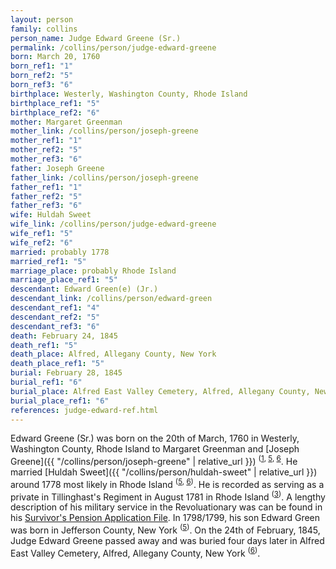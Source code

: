 ```yaml
---
layout: person
family: collins
person_name: Judge Edward Greene (Sr.)
permalink: /collins/person/judge-edward-greene
born: March 20, 1760
born_ref1: "1"
born_ref2: "5"
born_ref3: "6"
birthplace: Westerly, Washington County, Rhode Island
birthplace_ref1: "5"
birthplace_ref2: "6"
mother: Margaret Greenman
mother_link: /collins/person/joseph-greene
mother_ref1: "1"
mother_ref2: "5"
mother_ref3: "6"
father: Joseph Greene
father_link: /collins/person/joseph-greene
father_ref1: "1"
father_ref2: "5"
father_ref3: "6"
wife: Huldah Sweet
wife_link: /collins/person/judge-edward-greene
wife_ref1: "5"
wife_ref2: "6"
married: probably 1778
married_ref1: "5"
marriage_place: probably Rhode Island
marriage_place_ref1: "5"
descendant: Edward Green(e) (Jr.)
descendant_link: /collins/person/edward-green
descendant_ref1: "4"
descendant_ref2: "5"
descendant_ref3: "6"
death: February 24, 1845
death_ref1: "5"
death_place: Alfred, Allegany County, New York
death_place_ref1: "5"
burial: February 28, 1845
burial_ref1: "6"
burial_place: Alfred East Valley Cemetery, Alfred, Allegany County, New York
burial_place_ref1: "6"
references: judge-edward-ref.html
---
```

Edward Greene (Sr.) was born on the 20th of March, 1760 in Westerly, Washington County, Rhode Island to Margaret Greenman and [Joseph Greene]({{ "/collins/person/joseph-greene" | relative_url }}) <sup>([1](#1), [5](#5), [6](#6)</sup>. He married [Huldah Sweet]({{ "/collins/person/huldah-sweet" | relative_url }}) around 1778 most likely in Rhode Island <sup>([5](#5), [6](#6))</sup>. He is recorded as serving as a private in Tillinghast's Regiment in August 1781 in Rhode Island <sup>([3](#3))</sup>. A lengthy description of his military service in the Revoluationary was can be found in his [Survivor's Pension Application File](https://search.ancestrylibrary.com/cgi-bin/sse.dll?dbid=1995&h=24849&indiv=try&o_vc=Record:OtherRecord&rhSource=3897). In 1798/1799, his son Edward Green was born in Jefferson County, New York <sup>([5](#5))</sup>. On the 24th of February, 1845, Judge Edward Greene passed away and was buried four days later in Alfred East Valley Cemetery, Alfred, Allegany County, New York <sup>([6](#6))</sup>.
